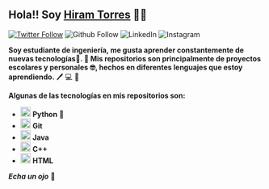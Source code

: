 ## Hola!!  Soy [Hiram Torres][website]  👋😎 
 [![Twitter Follow](https://img.shields.io/twitter/follow/HiramTorresE?label=Hiram%20Torres&style=social)](https://twitter.com/HiramTorresE) ![Github Follow](https://img.shields.io/github/followers/HiramTorres?style=social) ![LinkedIn](https://img.shields.io/twitter/url?label=Conectar&logo=Linkedin&style=social&url=https%3A%2F%2Fwww.linkedin.com%2Fin%2Fhiram-torres-espinosa-2572b6205%2F) ![Instagram](https://img.shields.io/twitter/url?label=Hiram%20Torres%20&logo=Instagram&style=social&url=https%3A%2F%2Fwww.instagram.com%2Fhiramtorres13%2F%3Fhl%3Des-la)




**Soy estudiante de ingeniería, me gusta aprender constantemente de nuevas tecnologías🚀.  :pencil: Mis repositorios son principalmente de proyectos escolares y personales 🤓, hechos en diferentes lenguajes que estoy aprendiendo.** :pen: 💻 🤯




**Algunas de las tecnologías en mis repositorios son:**



- <img src="https://upload.wikimedia.org/wikipedia/commons/c/c3/Python-logo-notext.svg" alt="drawing" width="20"/> **Python** 🐍
- <img src="https://git-scm.com/images/logos/downloads/Git-Icon-1788C.png" alt="drawing" width="20"/> **Git**
- <img src="https://image.flaticon.com/icons/png/512/226/226777.png" width="20"/> **Java**
- <img src="https://upload.wikimedia.org/wikipedia/commons/thumb/1/18/ISO_C%2B%2B_Logo.svg/306px-ISO_C%2B%2B_Logo.svg.png" alt="drawing" width="20"/> **C++**
- <img src="http://www.w3.org/html/logo/downloads/HTML5_Badge_256.png" width="20"/> **HTML**

_**Echa un ojo**_ 👀
<!--Links-->
[website]: https://hiramtorres.site/